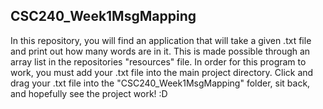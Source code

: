 ## CSC240_Week1MsgMapping
 
In this repository, you will find an application that will take a given .txt file and print out how many words are in it.
This is made possible through an array list in the repositories "resources" file.
In order for this program to work, you must add your .txt file into the main project directory.
Click and drag your .txt file into the "CSC240_Week1MsgMapping" folder,
sit back, and hopefully see the project work! :D